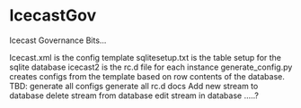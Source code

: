 # IcecastGov
Icecast Governance Bits...



Icecast.xml is the config template
sqlitesetup.txt is the table setup for the sqlite database
icecast2 is the rc.d file for each instance
generate_config.py creates configs from the template based on row contents of the database.
TBD:
generate all configs
generate all rc.d
docs
Add new stream to database
delete stream from database
edit stream in database
.....?
